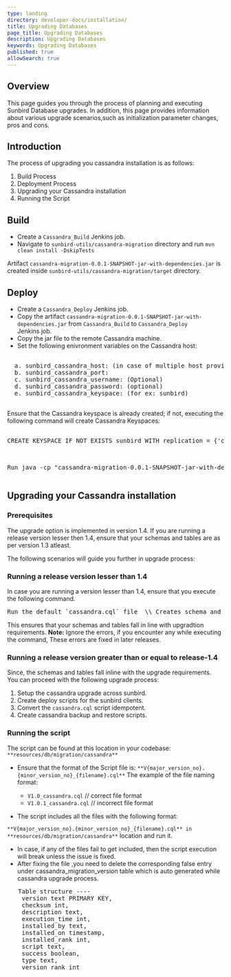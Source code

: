 ```yaml
---
type: landing
directory: developer-docs/installation/
title: Upgrading Databases
page_title: Upgrading Databases
description: Upgrading Databases
keywords: Upgrading Databases
published: true
allowSearch: true
---
```

## Overview 
This page guides you through the process of planning and executing Sunbird Database upgrades. In addition, this page provides information about various upgrade scenarios,such as initialization parameter changes, pros and cons.

## Introduction

The process of upgrading you cassandra installation is as follows:
  
  1. Build Process
  2. Deployment Process
  3. Upgrading your Cassandra installation  
  4. Running the Script

## Build

* Create a `Cassandra_Build` Jenkins job. 
* Navigate to `sunbird-utils/cassandra-migration` directory and run `mvn clean install -DskipTests`

Artifact `cassandra-migration-0.0.1-SNAPSHOT-jar-with-dependencies.jar` is created inside `sunbird-utils/cassandra-migration/target` directory.

## Deploy

* Create a `Cassandra_Deploy` Jenkins job. 
* Copy the artifact `cassandra-migration-0.0.1-SNAPSHOT-jar-with-dependencies.jar`  from  `Cassandra_Build` to `Cassandra_Deploy`     
  Jenkins job.
* Copy the jar file to the remote Cassandra machine. 
* Set the following enivronment variables on the Cassandra host:

<pre>

  a. sunbird_cassandra_host: (in case of multiple host provide the value comma separated) 
  b. sunbird_cassandra_port: 
  c. sunbird_cassandra_username: (Optional) 
  d. sunbird_cassandra_password: (optional) 
  e. sunbird_cassandra_keyspace: (for ex: sunbird)

</pre>

Ensure that the Cassandra keyspace is already created; if not, executing the following command will create Cassandra Keyspaces:

<pre>

CREATE KEYSPACE IF NOT EXISTS sunbird WITH replication = {'class':'SimpleStrategy','replication_factor':1};

</pre>

<pre>

Run java -cp "cassandra-migration-0.0.1-SNAPSHOT-jar-with-dependencies.jar com.contrastsecurity.cassandra.migration.utils.MigrationScriptEntryPoint` on your remote cassandra machine.

</pre>


## Upgrading your Cassandra installation 

### Prerequisites 

The upgrade option is implemented in version 1.4. If you are running a release version lesser then 1.4, ensure that your schemas and tables are as per version 1.3 atleast.

The following scenarios will guide you further in upgrade process: 

### Running a release version lesser than 1.4

In case you are running a version lesser than 1.4, ensure that you execute the following command.
<pre>
Run the default `cassandra.cql` file  \\ Creates schema and tables until release-1.3. 
</pre>
This ensures that your schemas and tables fall in line with upgradtion requirements. 
**Note:** Ignore the errors, if you encounter any while executing the command, These errors are fixed in later releases. 

### Running a release version greater than or equal to release-1.4 

Since, the schemas and tables fall inline with the upgrade requirements. 
You can proceed with the following upgrade process:  

1) Setup the cassandra upgrade across sunbird. 
2) Create deploy scripts for the sunbird clients.
3) Convert the `cassandra.cql` script idempotent.
4) Create cassandra backup and restore scripts.

### Running the script

The script can be found at this location in your codebase: `**resources/db/migration/cassandra**`

- Ensure that the format of the Script file is: `**V{major_version_no}.{minor_version_no}_{filename}.cql**`
  The example of the file naming format:     
     
     - `V1.0_cassandra.cql` // correct file format
     - `V1.0.1_cassandra.cql` // incorrect file format 

- The script includes all the files with the following format:

`**V{major_version_no}.{minor_version_no}_{filename}.cql** in **resources/db/migration/cassandra**` location and run it. 

- In case, if any of the files fail to get included, then the script execution will break unless the issue is fixed.
- After fixing the file ,you need to delete the corresponding false entry under cassandra_migration_version table which is auto generated while cassandra upgrade process.
<pre>
   Table structure ----
    version text PRIMARY KEY,
    checksum int,
    description text,
    execution_time int,
    installed_by text,
    installed_on timestamp,
    installed_rank int,
    script text,
    success boolean,
    type text,
    version_rank int
</pre>

